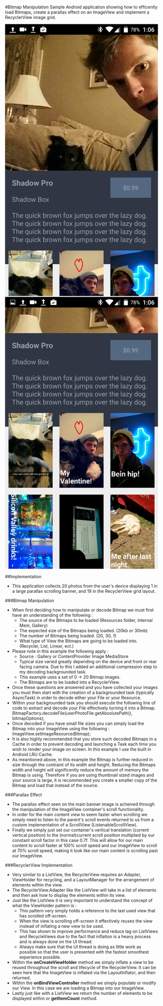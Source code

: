 #Bitmap Manipulation
Sample Android application showing how to efficently load Bitmaps, create a parallax effect on an ImageView and implement a RecyclerView image grid.

![Alt text](https://github.com/ekamp/Bitmap-Manipulation-And-Effects/blob/master/sampleScreenOne.png "Sample Screen")
![Alt text](https://github.com/ekamp/Bitmap-Manipulation-And-Effects/blob/master/sampleScreenTwo.png "Sample Screen")

##Implementation
- This application collects 20 photos from the user's device displaying 1 in a large parallax scrolling banner, and 19 in the RecyclerView grid layout.

###Bitmap Manipulation
- When first deciding how to maniputate or decode Bitmap we must first have an understanding of the following :
	- The source of the Bitmaps to be loaded (Resources folder, Internal Mem, Gallery)
	- The expected size of the Bitmaps being loaded. (20kb or 30mb)
	- The number of Bitmaps being loaded. (20, 30, 1)
	- What type of View the Bitmaps are going to be loaded into. (Recycler, List, Linear, ect.)
- Please note in this example the following apply :
	- Source : Gallery or ContentProvider Image MediaStore
	- Typical size varied greatly depending on the device and front or rear facing camera. Due to this I added an additional compression step to my decoding backgrounded task.
	- This example uses a set of 0 -> 20 Bitmap images.
	- The Bitmaps are to be loaded into a RecyclerView.
- Once these questions are answered and you have collected your images you must then start with the creation of a backgrounded task (typically AsyncTask) in order to decode either your File or your Resource.
- Within your backgrounded task you should execute the following line of code to extract and decode your File effectively turning it into a Bitmap.
		BitmapFactory.decodeFile(userPhotoFile.getAbsolutePath(), bitmapOptions);
- Once decoded if you have small file sizes you can simply load the Bitmap into your ImageView using the following : 
		ImageView.setImageResource(Bitmap);
- It is also highly recommended that you store such decoded Bitmaps in a Cache in order to prevent decoding and launching a Task each time you wish to render your image on screen. In this example I use the built in Android LRU Cache.
- As meantioned above, in this example the Bitmap is further reduced in size through the contraint of its width and height. Reducing the Bitmaps width and height will significently reduce the amount of memory the Bitmap is using. Therefore if you are using thumbnail sized images and your source is large, it is recommended you create a smaller copy of the Bitmap and load that instead of the source.

###Parallax Effect
- The parallax effect seen on the main banner image is acheived through the manipulation of the ImageView container's scroll functionality.
- In order for the main content view to seem faster when scrolling we simply need to listen to the parent's scroll events returned to us from a custom implementation of a ScrollView (ListenableScrollView).
- Finally we simply just set our container's vertical translation (current vertical position) to the (normal)current scroll position multiplied by our constant scroll factor in this case 0.7f. This will allow for our main content to scroll faster at 100% scroll speed and our ImageView to scroll at 70% scroll speed, making it look like our main content is scrolling past our ImageView.

###RecyclerView Implementation
- Very similar to a ListView, the RecyclerView requires an Adapter, ViewHolder for recycling, and a LayoutManager for the arrangement of elements within the view.
- The RecyclerView.Adapter like the ListView will take in a list of elements and then ask how to display the elements within its view.
- Just like the ListView it is very important to understand the concept of what the ViewHolder pattern is :
	- This pattern very simply holds a reference to the last used view that has scrolled off-screen.
	- When the view is scrolling off-screen it effectively reuses the view instead of inflating a new view to be used.
	- This has shown to improve performance and reduce lag on ListViews and RecycleViews due to the fact that inflation is a heavy process and is always done on the UI thread.
	- Always make sure that the UI thread is doing as little work as possible so that the user is presented with the fastest smoothest experience possible.
- Within the <b>onCreateViewHolder</b> method we simply inflate a view to be reused throughout the scroll and lifecycle of the RecyclerView. It can be seen here that the ImageView is inflated via the LayoutInflator, and then returned.
- Within the <b>onBindViewController</b> method we simply populate or modify our View. In this case we are loading a Bitmap into our ImageView.
- Lastly just like with a ListView we return the number of elements to be displayed within or <b>getItemCount</b> method.



